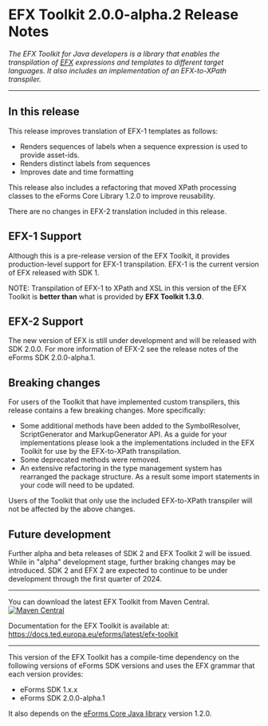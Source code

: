 # EFX Toolkit 2.0.0-alpha.2 Release Notes

_The EFX Toolkit for Java developers is a library that enables the transpilation of [EFX](https://docs.ted.europa.eu/eforms/latest/efx) expressions and templates to different target languages. It also includes an implementation of an EFX-to-XPath transpiler._

---

## In this release

This release improves translation of EFX-1 templates as follows:
- Renders sequences of labels when a sequence expression is used to provide asset-ids.
- Renders distinct labels from sequences
- Improves date and time formatting

This release also includes a refactoring that moved XPath processing classes to the eForms Core Library 1.2.0 to improve reusability. 

There are no changes in EFX-2 translation included in this release.


## EFX-1 Support

Although this is a pre-release version of the EFX Toolkit, it provides production-level support for EFX-1 transpilation. EFX-1 is the current version of EFX released with SDK 1. 

NOTE: Transpilation of EFX-1 to XPath and XSL in this version of the EFX Toolkit is **better than** what is provided by **EFX Toolkit 1.3.0**.


## EFX-2 Support

The new version of EFX is still under development and will be released with SDK 2.0.0. For more information of EFX-2 see the release notes of the eForms SDK 2.0.0-alpha.1.

## Breaking changes

For users of the Toolkit that have implemented custom transpilers, this release contains a few breaking changes.
More specifically:

- Some additional methods have been added to the SymbolResolver, ScriptGenerator and MarkupGenerator API. As a guide for your implementations please look a the implementations included in the EFX Toolkit for use by the EFX-to-XPath transpilation.
- Some deprecated methods were removed.
- An extensive refactoring in the type management system has rearranged the package structure. As a result some import statements in your code will need to be updated.

Users of the Toolkit that only use the included EFX-to-XPath transpiler will not be affected by the above changes.

## Future development

Further alpha and beta releases of SDK 2 and EFX Toolkit 2 will be issued. While in "alpha" development stage, further braking changes may be introduced. SDK 2 and EFX 2 are expected to continue to be under development through the first quarter of 2024.

---

You can download the latest EFX Toolkit from Maven Central.  
[![Maven Central](https://img.shields.io/maven-central/v/eu.europa.ted.eforms/efx-toolkit-java?label=Download%20&style=flat-square)](https://central.sonatype.com/artifact/eu.europa.ted.eforms/efx-toolkit-java)

Documentation for the EFX Toolkit is available at: <https://docs.ted.europa.eu/eforms/latest/efx-toolkit>

---

This version of the EFX Toolkit has a compile-time dependency on the following versions of eForms SDK versions and uses the EFX grammar that each version provides:

- eForms SDK 1.x.x
- eForms SDK 2.0.0-alpha.1

It also depends on the [eForms Core Java library](https://github.com/OP-TED/eforms-core-java) version 1.2.0.
